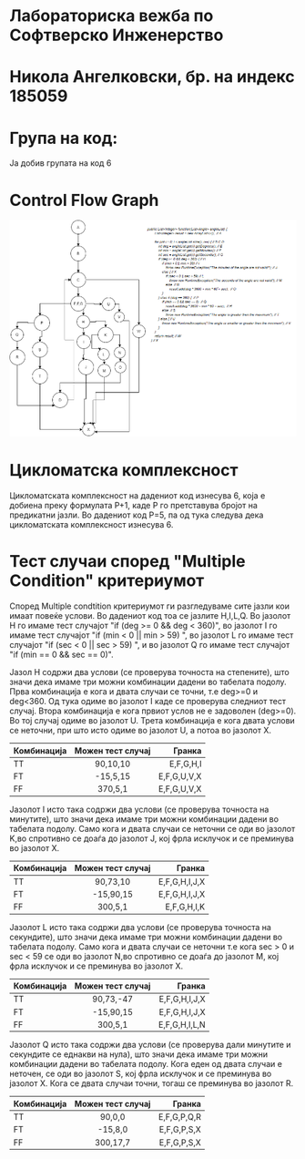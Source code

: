 # Лабораториска вежба по Софтверско Инженерство

# Никола Ангелковски, бр. на индекс 185059

# Група на код:
  Ја добив групата на код 6

# Control Flow Graph
![alt text](https://github.com/NikolaAng99/SI_lab2_185059/blob/master/ControlFlowGraph.png?raw=true)

# Цикломатска комплексност
 Цикломатската комплексност на дадениот код изнесува 6, која е добиена преку формулата P+1, каде P го претставува бројот на предикатни јазли. Во дадениот код P=5, па од тука следува дека цикломатската комплексност изнесува 6.

# Тест случаи според "Multiple Condition" критериумот
 Според Multiple condtition критериумот ги разгледуваме сите јазли кои имаат повеќе услови. Во дадениот код тоа се јазлите H,I,L,Q. Во јазолот H го имаме тест случајот "if (deg >= 0 && deg < 360)", во јазолот I го имаме тест случајот "if (min < 0 || min > 59) ", во јазолот L го имаме тест случајот "if (sec < 0 || sec > 59) ", и во јазолот Q го имаме тест случајот "if (min == 0 && sec == 0)".

Јазол H содржи два услови (се проверува точноста на степените), што значи дека имаме три можни комбинации дадени во табелата подолу. Прва комбинација е кога и двата случаи се точни, т.е deg>=0 и deg<360. Од тука одиме во јазолот I каде се проверува следниот тест случај. Втора комбинација е кога првиот услов не е задоволен (deg>=0). Во тој случај одиме во јазолот U. Трета комбинација е кога двата услови се неточни, при што исто одиме во јазолот U, а потоа во јазолот X.

| Комбинација      | Можен тест случај           | Гранка  |
| ------------- |:-------------:| -----:|
| TT      | 90,10,10 | E,F,G,H,I |
| FT      | -15,5,15      |   E,F,G,U,V,X|
| FF | 370,5,1     |    E,F,G,U,V,X |

Јазолот I исто така содржи два услови (се проверува точноста на минутите), што значи дека имаме три можни комбинации дадени во табелата подолу. Само кога и двата случаи се неточни се оди во јазолот K,во спротивно се доаѓа до јазолот J, кој фрла исклучок и се преминува во јазолот X.

| Комбинација      | Можен тест случај           | Гранка  |
| ------------- |:-------------:| -----:|
| TT      | 90,73,10 | E,F,G,H,I,Ј,X |
| FТ      | -15,90,15      |   E,F,G,H,I,Ј,X|
| FF | 300,5,1     |    E,F,G,H,I,K |

Јазолот L исто така содржи два услови (се проверува точноста на секундите), што значи дека имаме три можни комбинации дадени во табелата подолу. Само кога и двата случаи се неточни т.е кога sec > 0 и sec < 59 се оди во јазолот N,во спротивно се доаѓа до јазолот M, кој фрла исклучок и се преминува во јазолот X.

| Комбинација      | Можен тест случај           | Гранка  |
| ------------- |:-------------:| -----:|
| TT      | 90,73,-47 | E,F,G,H,I,Ј,X |
| FТ      | -15,90,15      |   E,F,G,H,I,Ј,X|
| FF | 300,5,1     |    E,F,G,H,I,L,N |

Јазолот Q исто така содржи два услови (се проверува дали минутите и секундите се еднакви на нула), што значи дека имаме три можни комбинации дадени во табелата подолу. Кога еден од двата случаи е неточен, се оди во јазолот S, кој фрла исклучок и се преминува во јазолот X. Кога се двата случаи точни, тогаш се преминува во јазолот R.

| Комбинација      | Можен тест случај           | Гранка  |
| ------------- |:-------------:| -----:|
| TT      | 90,0,0 | E,F,G,P,Q,R |
| FТ      | -15,8,0      |   E,F,G,P,S,X|
| FF | 300,17,7     |    E,F,G,P,S,X |

